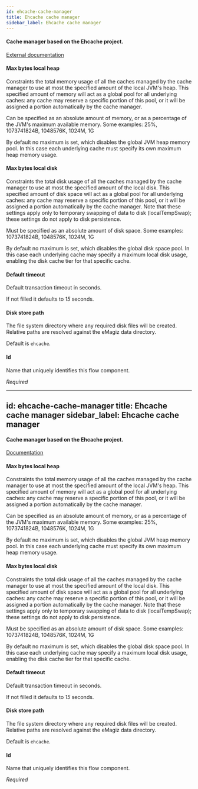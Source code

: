 ```yaml
---
id: ehcache-cache-manager
title: Ehcache cache manager
sidebar_label: Ehcache cache manager
---
```

#### Cache manager based on the Ehcache project.
<a href="http://ehcache.org/documentation" target="_blank">External documentation</a>


#### Max bytes local heap
Constraints the total memory usage of all the caches managed by the cache manager to use at most the specified amount of the local JVM's heap. This specified amount of memory will act as a global pool for all underlying caches: any cache may reserve a specific portion of this pool, or it will be assigned a portion automatically by the cache manager. 

Can be specified as an absolute amount of memory, or as a percentage of the JVM's maximum available memory. Some examples: 25%, 1073741824B, 1048576K, 1024M, 1G 

By default no maximum is set, which disables the global JVM heap memory pool. In this case each underlying cache must specify its own maximum heap memory usage.

#### Max bytes local disk
Constraints the total disk usage of all the caches managed by the cache manager to use at most the specified amount of the local disk. This specified amount of disk space will act as a global pool for all underlying caches: any cache may reserve a specific portion of this pool, or it will be assigned a portion automatically by the cache manager. Note that these settings apply only to temporary swapping of data to disk (localTempSwap); these settings do not apply to disk persistence. 

Must be specified as an absolute amount of disk space. Some examples: 1073741824B, 1048576K, 1024M, 1G 

By default no maximum is set, which disables the global disk space pool. In this case each underlying cache may specify a maximum local disk usage, enabling the disk cache tier for that specific cache.

#### Default timeout
Default transaction timeout in seconds.

If not filled it defaults to <i>15</i> seconds.

#### Disk store path
The file system directory where any required disk files will be created. Relative paths are resolved against the eMagiz data directory.

Default is <code>ehcache</code>.

#### Id
Name that uniquely identifies this flow component.

<i>Required</i>

---
id: ehcache-cache-manager
title: Ehcache cache manager
sidebar_label: Ehcache cache manager
---
#### Cache manager based on the Ehcache project.
<a href="http://ehcache.org/documentation" target="_blank">Documentation</a>


#### Max bytes local heap
Constraints the total memory usage of all the caches managed by the cache manager to use at most the specified amount of the local JVM's heap. This specified amount of memory will act as a global pool for all underlying caches: any cache may reserve a specific portion of this pool, or it will be assigned a portion automatically by the cache manager. 

Can be specified as an absolute amount of memory, or as a percentage of the JVM's maximum available memory. Some examples: 25%, 1073741824B, 1048576K, 1024M, 1G 

By default no maximum is set, which disables the global JVM heap memory pool. In this case each underlying cache must specify its own maximum heap memory usage.

#### Max bytes local disk
Constraints the total disk usage of all the caches managed by the cache manager to use at most the specified amount of the local disk. This specified amount of disk space will act as a global pool for all underlying caches: any cache may reserve a specific portion of this pool, or it will be assigned a portion automatically by the cache manager. Note that these settings apply only to temporary swapping of data to disk (localTempSwap); these settings do not apply to disk persistence. 

Must be specified as an absolute amount of disk space. Some examples: 1073741824B, 1048576K, 1024M, 1G 

By default no maximum is set, which disables the global disk space pool. In this case each underlying cache may specify a maximum local disk usage, enabling the disk cache tier for that specific cache.

#### Default timeout
Default transaction timeout in seconds.

If not filled it defaults to <i>15</i> seconds.

#### Disk store path
The file system directory where any required disk files will be created. Relative paths are resolved against the eMagiz data directory.

Default is <code>ehcache</code>.

#### Id
Name that uniquely identifies this flow component.

<i>Required</i>

